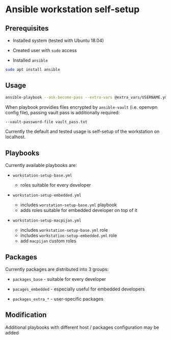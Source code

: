 # Ansible workstation self-setup

## Prerequisites

* Installed system (tested with Ubuntu 18.04)

* Created user with `sudo` access

* Installed `ansible`

```bash
sudo apt install ansible
```

## Usage

```bash
ansible-playbook --ask-become-pass --extra-vars @extra_vars/USERNAME.yml workstation-setup-USERNAME.yml
```

When playbook providies files encrypted by `ansible-vault` (i.e. openvpn config
file), passing vault pass is additionally required:

```bash
--vault-password-file vault_pass.txt
```

Currently the default and tested usage is self-setup of the workstation on
localhost.

## Playbooks

Currently available playbooks are:

* `workstation-setup-base.yml`
  - roles suitable for every developer

* `workstation-setup-embedded.yml`
  - includes `worstation-setup-base.yml` playbook
  - adds roles suitable for embedded developer on top of it

* `workstation-setup-macpijan.yml`
  - includes `workstation-setup-base.yml` role
  - includes `workstation-setup-embedded.yml` role
  - add `macpijan` custom roles

## Packages

Currently packages are distributed into 3 groups:

* `packages_base` - suitable for every developer

* `pacages_embedded` - especially useful for embedded developers

* `packages_extra_*` - user-specific packages

## Modification

Additional playbooks with different host / packages configuration may be added
